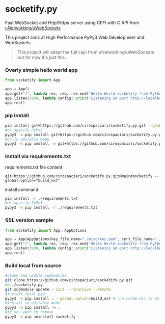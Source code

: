 # socketify.py
Fast WebSocket and Http/Https server using CFFI with C API from [uNetworking/uWebSockets](https://github.com/uNetworking/uWebSockets)

This project aims at High Performance PyPy3 Web Development and WebSockets

> This project will adapt the full capi from uNetworking/uWebSockets but for now it's just this.

### Overly simple hello world app
```python
from socketify import App

app = App()
app.get("/", lambda res, req: res.end("Hello World socketify from Python!"))
app.listen(3000, lambda config: print("Listening on port http://localhost:%d now\n" % config.port))
app.run()
```

### pip install

```bash
pip install git+https://github.com/cirospaciari/socketify.py.git --global-option=build_ext
#or specify PyPy3
pypy3 -m pip install git+https://github.com/cirospaciari/socketify.py.git --global-option=build_ext
#or in editable mode
pypy3 -m pip install -e git+https://github.com/cirospaciari/socketify.py.git@main#egg=socketify
```

### Install via requirements.txt

requirements.txt file content
```text
git+https://github.com/cirospaciari/socketify.py.git@main#socketify --global-option="build_ext"
```

install command
```bash
pip install -r ./requirements.txt 
#or specify PyPy3
pypy3 -m pip install -r ./requirements.txt 
```

### SSL version sample
``` python
from socketify import App, AppOptions

app = App(AppOptions(key_file_name="./misc/key.pem", cert_file_name="./misc/cert.pem", passphrase="1234"))
app.get("/", lambda res, req: res.end("Hello World socketify from Python!"))
app.listen(3000, lambda config: print("Listening on port http://localhost:%d now\n" % config.port))
app.run()
```

### Build local from source
```bash
#clone and update submodules
git clone https://github.com/cirospaciari/socketify.py.git
cd ./socketify.py
git submodule update --init --recursive --remote
#install local pip
pypy3 -m pip install . --global-option=build_ext #--no-cache-dir is an option
#install in editable mode
pypy3 -m pip install -e .
#if you want to remove
pypy3 -m pip uninstall socketify
```
